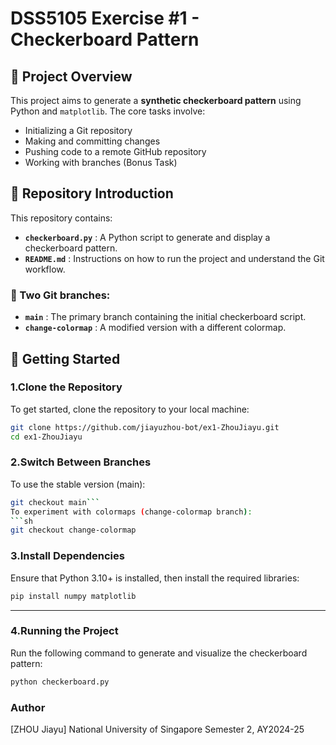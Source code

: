 # DSS5105 Exercise #1 - Checkerboard Pattern

## 📌 Project Overview
This project aims to generate a **synthetic checkerboard pattern** using Python and `matplotlib`. The core tasks involve:

- Initializing a Git repository
- Making and committing changes
- Pushing code to a remote GitHub repository
- Working with branches (Bonus Task)

## 📂 Repository Introduction
This repository contains:

- **`checkerboard.py`** : A Python script to generate and display a checkerboard pattern.
- **`README.md`** : Instructions on how to run the project and understand the Git workflow.

### 🔀 Two Git branches:
- **`main`** : The primary branch containing the initial checkerboard script.
- **`change-colormap`** : A modified version with a different colormap.


## 🚀 Getting Started

### 1️.Clone the Repository
To get started, clone the repository to your local machine:
```sh
git clone https://github.com/jiayuzhou-bot/ex1-ZhouJiayu.git
cd ex1-ZhouJiayu

```

### 2.Switch Between Branches
To use the stable version (main):
```sh
git checkout main```
To experiment with colormaps (change-colormap branch):
```sh
git checkout change-colormap
```


### 3.Install Dependencies

Ensure that Python 3.10+ is installed, then install the required libraries:
```sh
pip install numpy matplotlib
```
---

### 4.Running the Project
Run the following command to generate and visualize the checkerboard pattern:
```sh
python checkerboard.py
```
### Author
[ZHOU Jiayu]
National University of Singapore
Semester 2, AY2024-25

